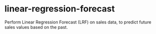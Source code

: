 # linear-regression-forecast
 Perform Linear Regression Forecast (LRF) on sales data, to predict future sales values based on the past.
